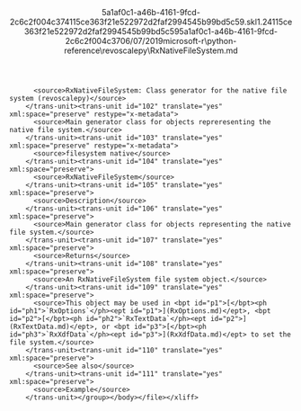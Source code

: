 <?xml version="1.0"?><xliff version="1.2" xmlns="urn:oasis:names:tc:xliff:document:1.2" xmlns:xsi="http://www.w3.org/2001/XMLSchema-instance" xsi:schemaLocation="urn:oasis:names:tc:xliff:document:1.2 xliff-core-1.2-transitional.xsd"><file datatype="xml" original="RxNativeFileSystem.md" source-language="en-US" target-language="en-US"><header><tool tool-id="mdxliff" tool-name="mdxliff" tool-version="1.0-4e81c41" tool-company="Microsoft" /><xliffext:skl_file_name xmlns:xliffext="urn:microsoft:content:schema:xliffextensions">5a1af0c1-a46b-4161-9fcd-2c6c2f004c374115ce363f21e522972d2faf2994545b99bd5c59.skl</xliffext:skl_file_name><xliffext:version xmlns:xliffext="urn:microsoft:content:schema:xliffextensions">1.2</xliffext:version><xliffext:ms.openlocfilehash xmlns:xliffext="urn:microsoft:content:schema:xliffextensions">4115ce363f21e522972d2faf2994545b99bd5c59</xliffext:ms.openlocfilehash><xliffext:ms.sourcegitcommit xmlns:xliffext="urn:microsoft:content:schema:xliffextensions">5a1af0c1-a46b-4161-9fcd-2c6c2f004c37</xliffext:ms.sourcegitcommit><xliffext:ms.lasthandoff xmlns:xliffext="urn:microsoft:content:schema:xliffextensions">06/07/2019</xliffext:ms.lasthandoff><xliffext:ms.openlocfilepath xmlns:xliffext="urn:microsoft:content:schema:xliffextensions">microsoft-r\python-reference\revoscalepy\RxNativeFileSystem.md</xliffext:ms.openlocfilepath></header><body><group id="content" extype="content"><trans-unit id="101" translate="yes" xml:space="preserve" restype="x-metadata">
          <source>RxNativeFileSystem: Class generator for the native file system (revoscalepy)</source>
        </trans-unit><trans-unit id="102" translate="yes" xml:space="preserve" restype="x-metadata">
          <source>Main generator class for objects repreresenting the native file system.</source>
        </trans-unit><trans-unit id="103" translate="yes" xml:space="preserve" restype="x-metadata">
          <source>filesystem native</source>
        </trans-unit><trans-unit id="104" translate="yes" xml:space="preserve">
          <source>RxNativeFileSystem</source>
        </trans-unit><trans-unit id="105" translate="yes" xml:space="preserve">
          <source>Description</source>
        </trans-unit><trans-unit id="106" translate="yes" xml:space="preserve">
          <source>Main generator class for objects representing the native file system.</source>
        </trans-unit><trans-unit id="107" translate="yes" xml:space="preserve">
          <source>Returns</source>
        </trans-unit><trans-unit id="108" translate="yes" xml:space="preserve">
          <source>An RxNativeFileSystem file system object.</source>
        </trans-unit><trans-unit id="109" translate="yes" xml:space="preserve">
          <source>This object may be used in <bpt id="p1">[</bpt><ph id="ph1">`RxOptions`</ph><ept id="p1">](RxOptions.md)</ept>, <bpt id="p2">[</bpt><ph id="ph2">`RxTextData`</ph><ept id="p2">](RxTextData.md)</ept>, or <bpt id="p3">[</bpt><ph id="ph3">`RxXdfData`</ph><ept id="p3">](RxXdfData.md)</ept> to set the file system.</source>
        </trans-unit><trans-unit id="110" translate="yes" xml:space="preserve">
          <source>See also</source>
        </trans-unit><trans-unit id="111" translate="yes" xml:space="preserve">
          <source>Example</source>
        </trans-unit></group></body></file></xliff>